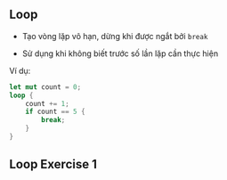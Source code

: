 ## Loop

+ Tạo vòng lặp vô hạn, dừng khi được ngắt bởi `break`

+ Sử dụng khi không biết trước số lần lặp cần thực hiện 

Ví dụ:
```rust
let mut count = 0;
loop {
    count += 1;
    if count == 5 {
        break;
    }
}
```


## Loop Exercise 1
